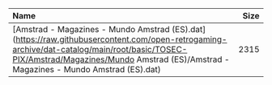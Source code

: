 |Name|Size|
|:---|---:|
|[Amstrad - Magazines - Mundo Amstrad (ES).dat](https://raw.githubusercontent.com/open-retrogaming-archive/dat-catalog/main/root/basic/TOSEC-PIX/Amstrad/Magazines/Mundo Amstrad (ES)/Amstrad - Magazines - Mundo Amstrad (ES).dat)|2315|
